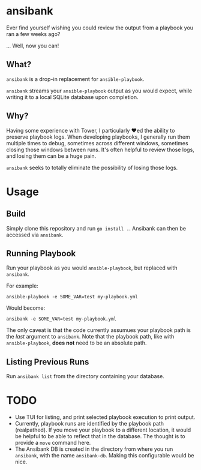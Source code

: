 # ansibank

Ever find yourself wishing you could review the output from a playbook you ran a few weeks ago?

... Well, now you can!

## What?

`ansibank` is a drop-in replacement for `ansible-playbook`.

`ansibank` streams your `ansible-playbook` output as you would expect, while writing it to a local SQLite
database upon completion.

## Why?

Having some experience with Tower, I particularly :heart:ed the ability to preserve playbook logs. When
developing playbooks, I generally run them multiple times to debug, sometimes across different windows,
sometimes closing those windows between runs. It's often helpful to review those logs, and losing them
can be a huge pain.

`ansibank` seeks to totally eliminate the possibility of losing those logs.

# Usage

## Build

Simply clone this repository and run `go install .`. Ansibank can then be accessed via `ansibank`.

## Running Playbook

Run your playbook as you would `ansible-playbook`, but replaced with `ansibank`.

For example:
```
ansible-playbook -e SOME_VAR=test my-playbook.yml
```

Would become:
```
ansibank -e SOME_VAR=test my-playbook.yml
```

The only caveat is that the code currently assumues your playbook path is the _last_ argument to `ansibank`.
Note that the playbook path, like with `ansible-playbook`, **does not** need to be an absolute path.

## Listing Previous Runs

Run `ansibank list` from the directory containing your database.

# TODO

* Use TUI for listing, and print selected playbook execution to print output.
* Currently, playbook runs are identified by the playbook path (realpathed). If you move your playbook to
  a different location, it would be helpful to be able to reflect that in the database. The thought is to
  provide a `move` command here.
* The Ansibank DB is created in the directory from where you run `ansibank`, with the name `ansibank-db`.
  Making this configurable would be nice.
